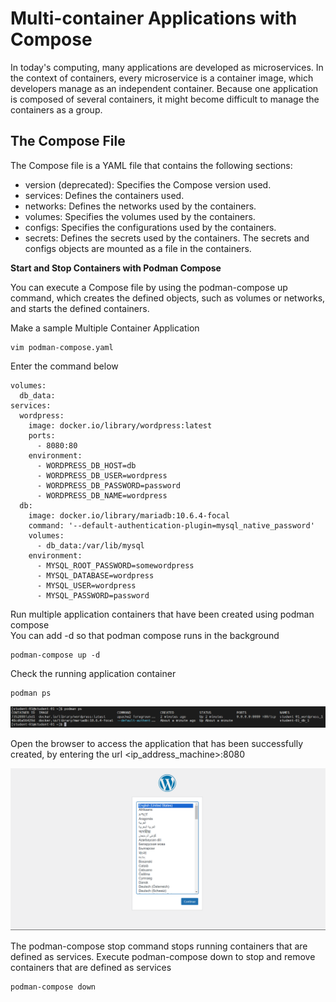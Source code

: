 # Multi-container Applications with Compose


In today's computing, many applications are developed as microservices. In the context of containers, every microservice is a container image, which developers manage as an independent container. Because one application is composed of several containers, it might become difficult to manage the containers as a group.

## The Compose File
The Compose file is a YAML file that contains the following sections:
- version (deprecated): Specifies the Compose version used.
- services: Defines the containers used.
- networks: Defines the networks used by the containers.
- volumes: Specifies the volumes used by the containers.
- configs: Specifies the configurations used by the containers.
- secrets: Defines the secrets used by the containers.
The secrets and configs objects are mounted as a file in the containers.

**Start and Stop Containers with Podman Compose** 

You can execute a Compose file by using the podman-compose up command, which creates the
defined objects, such as volumes or networks, and starts the defined containers.

Make a sample Multiple Container Application
```
vim podman-compose.yaml
```

Enter the command below
```
volumes:
  db_data:
services:
  wordpress:
    image: docker.io/library/wordpress:latest
    ports:
      - 8080:80
    environment:
      - WORDPRESS_DB_HOST=db
      - WORDPRESS_DB_USER=wordpress
      - WORDPRESS_DB_PASSWORD=password
      - WORDPRESS_DB_NAME=wordpress
  db:
    image: docker.io/library/mariadb:10.6.4-focal
    command: '--default-authentication-plugin=mysql_native_password'
    volumes:
      - db_data:/var/lib/mysql
    environment:
      - MYSQL_ROOT_PASSWORD=somewordpress
      - MYSQL_DATABASE=wordpress
      - MYSQL_USER=wordpress
      - MYSQL_PASSWORD=password
```

Run multiple application containers that have been created using podman compose <br>
You can add -d so that podman compose runs in the background
```
podman-compose up -d
```

Check the running application container
```
podman ps
```
![](/Chapter-4-Podman/img/podman-compose-1.png)

Open the browser to access the application that has been successfully created, by entering the url <ip_address_machine>:8080

![](/Chapter-4-Podman/img/podman-compose-2.png)



The podman-compose stop command stops running containers that are defined as services.
Execute podman-compose down to stop and remove containers that are defined as services

```
podman-compose down
```
